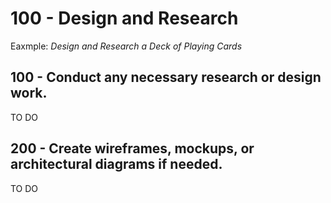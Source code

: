 # 100 - Design and Research

Eaxmple: *Design and Research a Deck of Playing Cards*

## 100 - Conduct any necessary research or design work.

TO DO

## 200 - Create wireframes, mockups, or architectural diagrams if needed.

TO DO
